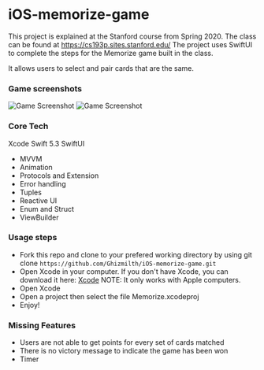 # iOS-memorize-game

This project is explained at the Stanford course from Spring 2020. The class can be found at https://cs193p.sites.stanford.edu/
The project uses SwiftUI to complete the steps for the Memorize game built in the class. 

It allows users to select and pair cards that are the same.

### Game screenshots

![Game Screenshot](https://i.imgur.com/h3nR8ya.png)
![Game Screenshot](https://i.imgur.com/hL6Z6lb.png)


### Core Tech

Xcode
Swift 5.3
SwiftUI
  - MVVM
  - Animation
  - Protocols and Extension
  - Error handling
  - Tuples
  - Reactive UI
  - Enum and Struct
  - ViewBuilder
 
### Usage steps
- Fork this repo and clone to your prefered working directory by using git clone ```https://github.com/Ghizmilth/iOS-memorize-game.git```
- Open Xcode in your computer. If you don't have Xcode, you can download it here: [Xcode](https://developer.apple.com/download/) NOTE: It only works with Apple computers.
- Open Xcode
- Open a project then select the file Memorize.xcodeproj
- Enjoy!
 
### Missing Features
- Users are not able to get points for every set of cards matched
- There is no victory message to indicate the game has been won
- Timer

